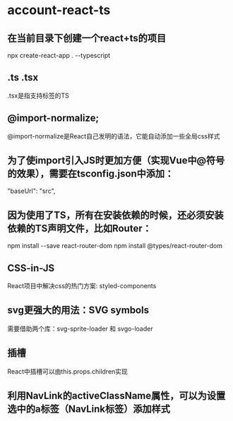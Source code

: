 # account-react-ts

## 在当前目录下创建一个react+ts的项目
npx create-react-app . --typescript

## .ts .tsx
.tsx是指支持标签的TS

## @import-normalize;
@import-normalize是React自己发明的语法，它能自动添加一些全局css样式

## 为了使import引入JS时更加方便（实现Vue中@符号的效果），需要在tsconfig.json中添加：
"baseUrl": "src",

## 因为使用了TS，所有在安装依赖的时候，还必须安装依赖的TS声明文件，比如Router：
npm install --save react-router-dom
npm install @types/react-router-dom

## CSS-in-JS
React项目中解决css的热门方案: styled-components

## svg更强大的用法：SVG symbols
需要借助两个库：svg-sprite-loader 和 svgo-loader

## 插槽
React中插槽可以由this.props.children实现

## 利用NavLink的activeClassName属性，可以为设置选中的a标签（NavLink标签）添加样式
<NavLink to="/" activeClassName="selected" ></NavLink>